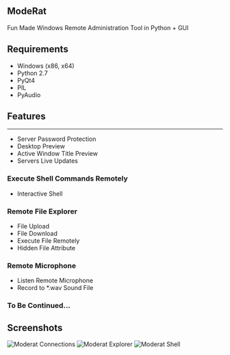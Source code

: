 ## ModeRat
Fun Made Windows Remote Administration Tool in Python + GUI

## Requirements
- Windows (x86, x64)
- Python 2.7
- PyQt4
- PIL
- PyAudio

## Features
---

* Server Password Protection
* Desktop Preview
* Active Window Title Preview
* Servers Live Updates
### Execute Shell Commands Remotely
* Interactive Shell
### Remote File Explorer
* File Upload
* File Download
* Execute File Remotely
* Hidden File Attribute
### Remote Microphone
* Listen Remote Microphone
* Record to *.wav Sound File
### To Be Continued...

## Screenshots

![Moderat Connections](https://github.com/Swordf1sh/Moderat/blob/master/screenshots/connections.png?raw=true)
![Moderat Explorer](https://github.com/Swordf1sh/Moderat/blob/master/screenshots/explorer.PNG?raw=true)
![Moderat Shell](https://github.com/Swordf1sh/Moderat/blob/master/screenshots/shell.PNG?raw=true)